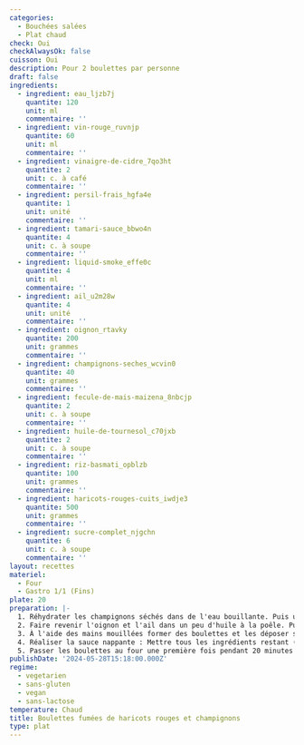 ```yaml
---
categories:
  - Bouchées salées
  - Plat chaud
check: Oui
checkAlwaysOk: false
cuisson: Oui
description: Pour 2 boulettes par personne
draft: false
ingredients:
  - ingredient: eau_ljzb7j
    quantite: 120
    unit: ml
    commentaire: ''
  - ingredient: vin-rouge_ruvnjp
    quantite: 60
    unit: ml
    commentaire: ''
  - ingredient: vinaigre-de-cidre_7qo3ht
    quantite: 2
    unit: c. à café
    commentaire: ''
  - ingredient: persil-frais_hgfa4e
    quantite: 1
    unit: unité
    commentaire: ''
  - ingredient: tamari-sauce_bbwo4n
    quantite: 4
    unit: c. à soupe
    commentaire: ''
  - ingredient: liquid-smoke_effe0c
    quantite: 4
    unit: ml
    commentaire: ''
  - ingredient: ail_u2m28w
    quantite: 4
    unit: unité
    commentaire: ''
  - ingredient: oignon_rtavky
    quantite: 200
    unit: grammes
    commentaire: ''
  - ingredient: champignons-seches_wcvin0
    quantite: 40
    unit: grammes
    commentaire: ''
  - ingredient: fecule-de-mais-maizena_8nbcjp
    quantite: 2
    unit: c. à soupe
    commentaire: ''
  - ingredient: huile-de-tournesol_c70jxb
    quantite: 2
    unit: c. à soupe
    commentaire: ''
  - ingredient: riz-basmati_opblzb
    quantite: 100
    unit: grammes
    commentaire: ''
  - ingredient: haricots-rouges-cuits_iwdje3
    quantite: 500
    unit: grammes
    commentaire: ''
  - ingredient: sucre-complet_njgchn
    quantite: 6
    unit: c. à soupe
    commentaire: ''
layout: recettes
materiel:
  - Four
  - Gastro 1/1 (Fins)
plate: 20
preparation: |-
  1. Réhydrater les champignons séchés dans de l'eau bouillante. Puis utiliser cette eau pour cuire le riz. Hacher finement les champignons. Hacher finement l'oignon et l'ail.
  2. Faire revenir l'oignon et l'ail dans un peu d'huile à la poêle. Puis ajouter les champignons, mélanger. Enfin, ajouter les haricots, le riz, le liquid smoke, la moitié du tamari. Laisser légèrement refroidir et ajouter le persil haché. Puis mixer le tout au robot avec la lame S. Presser plusieurs fois sur le bouton pulse afin d'obtenir une farce hachée mais pas complètement lisse.
  3. À l'aide des mains mouillées former des boulettes et les déposer sur une plaque recouverte de papier sulfurisé.
  4. Réaliser la sauce nappante : Mettre tous les ingrédients restant (dont le reste du tamari) dans une casserole et mélanger correctement. Porter doucement à ébullition sur feu moyen sans cesser de remuer avec un fouet. Quand la sauce a épaissi, couper le feu.
  5. Passer les boulettes au four une première fois pendant 20 minutes à 180°C, puis les badigeonner de sauce nappante. Les repasser au four 20 minutes à 180°C.
publishDate: '2024-05-28T15:18:00.000Z'
regime:
  - vegetarien
  - sans-gluten
  - vegan
  - sans-lactose
temperature: Chaud
title: Boulettes fumées de haricots rouges et champignons
type: plat
---
```

